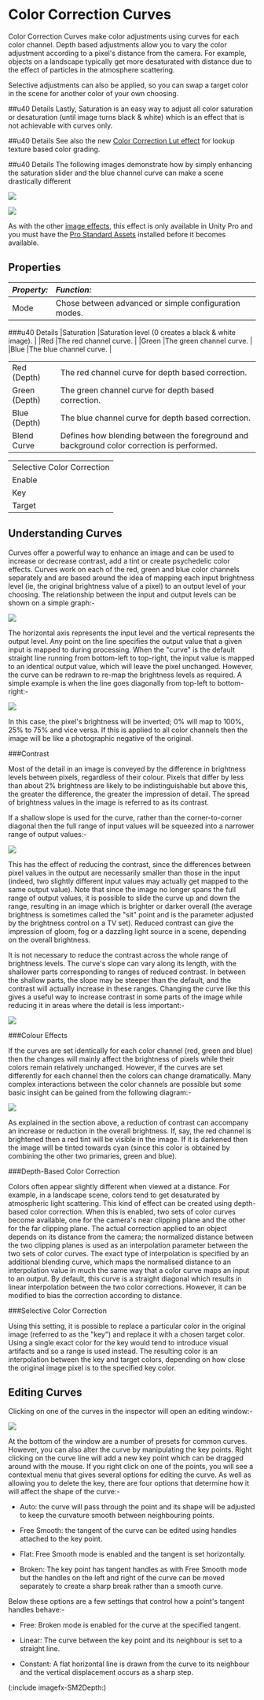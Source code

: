 Color Correction Curves
=======================


<span class=keyword>Color Correction Curves</span> make color adjustments using curves for each color channel. Depth based adjustments allow you to vary the color adjustment according to a pixel's distance from the camera. For example, objects on a landscape typically get more desaturated with distance due to the effect of particles in the atmosphere scattering. 

Selective adjustments can also be applied, so you can swap a target color in the scene for another color of your own choosing. 


##u40 Details
Lastly, Saturation is an easy way to adjust all color saturation or desaturation (until image turns black & white) which is an effect that is not achievable with curves only.


##u40 Details
See also the new [Color Correction Lut effect](script-ColorCorrectionLut.html) for lookup texture based color grading.


##u40 Details
The following images demonstrate how by simply enhancing the saturation slider and the blue channel curve can make a scene drastically different

![](http://docwiki.hq.unity3d.com/uploads/Main/noColorCorrection.png)  

![](http://docwiki.hq.unity3d.com/uploads/Main/saturationAndBlueCurve.png)  

As with the other [image effects](comp-ImageEffects.html), this effect is only available in Unity Pro and you must have the [Pro Standard Assets](HOWTO-InstallStandardAssets.html) installed before it becomes available.

Properties
----------



|**_Property:_** |**_Function:_** |
|:---|:---|
|<span class=component>Mode</span> |Chose between advanced or simple configuration modes. |

###u40 Details
|<span class=component>Saturation</span> |Saturation level (0 creates a black & white image). |
|<span class=component>Red</span> |The red channel curve. |
|<span class=component>Green</span> |The green channel curve. |
|<span class=component>Blue</span> |The blue channel curve. |


|    |    |
|:---|:---|
|<span class=component>Red (Depth)</span> |The red channel curve for depth based correction. |
|<span class=component>Green (Depth)</span> |The green channel curve for depth based correction. |
|<span class=component>Blue (Depth)</span> |The blue channel curve for depth based correction. |
|<span class=component>Blend Curve</span> |Defines how blending between the foreground and background color correction is performed. |


|    |
|:---|
|<span class=component>Selective Color Correction</span> |
|<span class=component>Enable</span> |Enables the optional selective color correction. |
|<span class=component>Key</span> |The key color for selective color correction. |
|<span class=component>Target</span> |The target color for selective color correction. |

Understanding Curves
--------------------


Curves offer a powerful way to enhance an image and can be used to increase or decrease contrast, add a tint or create psychedelic color effects. Curves work on each of the red, green and blue color channels separately and are based around the idea of mapping each input brightness level (ie, the original brightness value of a pixel) to an output level of your choosing. The relationship between the input and output levels can be shown on a simple graph:-

![](http://docwiki.hq.unity3d.com/uploads/Main/CurvesDefault.png)  

The horizontal axis represents the input level and the vertical represents the output level. Any point on the line specifies the output value that a given input is mapped to during processing. When the "curve" is the default straight line running from bottom-left to top-right, the input value is mapped to an identical output value, which will leave the pixel unchanged. However, the curve can be redrawn to re-map the brightness levels as required. A simple example is when the line goes diagonally from top-left to bottom-right:-

![](http://docwiki.hq.unity3d.com/uploads/Main/CurvesInvert.png)  

In this case, the pixel's brightness will be inverted; 0% will map to 100%, 25% to 75% and vice versa. If this is applied to all color channels then the image will be like a photographic negative of the original.

###Contrast

Most of the detail in an image is conveyed by the difference in brightness levels between pixels, regardless of their colour. Pixels that differ by less than about 2% brightness are likely to be indistinguishable but above this, the greater the difference, the greater the impression of detail. The spread of brightness values in the image is referred to as its contrast.

If a shallow slope is used for the curve, rather than the corner-to-corner diagonal then the full range of input values will be squeezed into a narrower range of output values:-

![](http://docwiki.hq.unity3d.com/uploads/Main/CurvesLowContrast.png)  

This has the effect of reducing the contrast, since the differences between pixel values in the output are necessarily smaller than those in the input (indeed, two slightly different input values may actually get mapped to the same output value). Note that since the image no longer spans the full range of output values, it is possible to slide the curve up and down the range, resulting in an image which is brighter or darker overall (the average brightness is sometimes called the "sit" point and is the parameter adjusted by the brightness control on a TV set). Reduced contrast can give the impression of gloom, fog or a dazzling light source in a scene, depending on the overall brightness.

It is not necessary to reduce the contrast across the whole range of brightness levels. The curve's slope can vary along its length, with the shallower parts corresponding to ranges of reduced contrast. In between the shallow parts, the slope may be steeper than the default, and the contrast will actually increase in these ranges. Changing the curve like this gives a useful way to increase contrast in some parts of the image while reducing it in areas where the detail is less important:-

![](http://docwiki.hq.unity3d.com/uploads/Main/CurvesWiggly.png)  

###Colour Effects

If the curves are set identically for each color channel (red, green and blue) then the changes will mainly affect the brightness of pixels while their colors remain relatively unchanged. However, if the curves are set differently for each channel then the colors can change dramatically. Many complex interactions between the color channels are possible but some basic insight can be gained from the following diagram:-

![](http://docwiki.hq.unity3d.com/uploads/Main/RGBCircles.png)  

As explained in the section above, a reduction of contrast can accompany an increase or reduction in the overall brightness. If, say, the red channel is brightened then a red tint will be visible in the image. If it is darkened then the image will be tinted towards cyan (since this color is obtained by combining the other two primaries, green and blue).


###Depth-Based Color Correction

Colors often appear slightly different when viewed at a distance. For example, in a landscape scene, colors tend to get desaturated by atmospheric light scattering. This kind of effect can be created using depth-based color correction. When this is enabled, two sets of color curves become available, one for the camera's near clipping plane and the other for the far clipping plane. The actual correction applied to an object depends on its distance from the camera; the normalized distance between the two clipping planes is used as an interpolation parameter between the two sets of color curves. The exact type of interpolation is specified by an additional blending curve, which maps the normalised distance to an interpolation value in much the same way that a color curve maps an input to an output. By default, this curve is a straight diagonal which results in linear interpolation between the two color corrections. However, it can be modified to bias the correction according to distance.


###Selective Color Correction

Using this setting, it is possible to replace a particular color in the original image (referred to as the "key") and replace it with a chosen target color. Using a single exact color for the key would tend to introduce visual artifacts and so a range is used instead. The resulting color is an interpolation between the key and target colors, depending on how close the original image pixel is to the specified key color.


Editing Curves
--------------


Clicking on one of the curves in the inspector will open an editing window:-

![](http://docwiki.hq.unity3d.com/uploads/Main/CurvesWindow.png)  

At the bottom of the window are a number of presets for common curves. However, you can also alter the curve by manipulating the key points. Right clicking on the curve line will add a new key point which can be dragged around with the mouse. If you right click on one of the points, you will see a contextual menu that gives several options for editing the curve. As well as allowing you to delete the key, there are four options that determine how it will affect the shape of the curve:-

* Auto: the curve will pass through the point and its shape will be adjusted to keep the curvature smooth between neighbouring points.

* Free Smooth: the tangent of the curve can be edited using handles attached to the key point.

* Flat: Free Smooth mode is enabled and the tangent is set horizontally.

* Broken: The key point has tangent handles as with Free Smooth mode but the handles on the left and right of the curve can be moved separately to create a sharp break rather than a smooth curve.

Below these options are a few settings that control how a point's tangent handles behave:-

* Free: Broken mode is enabled for the curve at the specified tangent.

* Linear: The curve between the key point and its neighbour is set to a straight line.

* Constant: A flat horizontal line is drawn from the curve to its neighbour and the vertical displacement occurs as a sharp step.


(:include imagefx-SM2Depth:)
